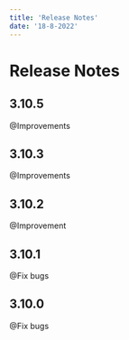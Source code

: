 ```yaml
---
title: 'Release Notes'
date: '18-8-2022'
---
```


# Release Notes

## 3.10.5

@Improvements

## 3.10.3

@Improvements

## 3.10.2

@Improvement

## 3.10.1

@Fix bugs

## 3.10.0

@Fix bugs

